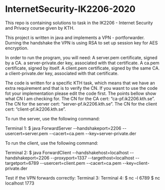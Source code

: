 # InternetSecurity-IK2206-2020

This repo is containing solutions to task in the IK2206 - Internet Security and Privacy course given by KTH. 

This project is written in java and implements a VPN - portforwarder. Durning the handshake the VPN is using RSA to set up session key for AES encryption.


In order to run the program, you will need:
A server.pem certificate, signed by a CA.
a server-private.der key, associated with that certificate.
A ca.pem certificate, signed by itself.
A client.pem certificate, signed by the same CA.
a client-private.der key, associated with that certificate.

The code is written for a specific KTH task, which means that we have an extra requirement and that is to verify the CN. If you wasnt to use the code fot your implementation please edit the code first.  The points bellow show what CN I am checking for.
The CN for the CA cert: “ca-pf.ik2206.kth.se”.
The CN for the server cert: “server-pf.ik2206.kth.se”.
The CN for the client cert: “client-pf.ik2206.kth.se”.

To run the server, use the following command: 

Terminal 1:
$ java ForwardServer --handshakeport=2206 --usercert=server.pem --cacert=ca.pem --key=server-private.der

To run the client, use the following command:

Terminal 2:
$ java ForwardClient --handshakehost=localhost --handshakeport=2206 --proxyport=1337 --targethost=localhost --targetport=6789 --usercert=client.pem --cacert=ca.pem --key=client-private.der


Test if the VPN forwards correctly:
Terminal 3:           Terminal 4:
$ nc -l 6789          $ nc localhost 1773
 
